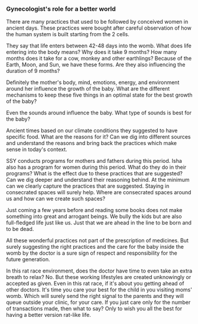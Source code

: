 ### Gynecologist's role for a better world

There are many practices that used to be followed by conceived women in ancient days. These practices were bought after careful observation of how the human system is built starting from the 2 cells.  
  
They say that life enters between 42-48 days into the womb. What does life entering into the body means? Why does it take 9 months? How many months does it take for a cow, monkey and other earthlings? Because of the Earth, Moon, and Sun, we have these forms. Are they also influencing the duration of 9 months?  
  
Definitely the mother's body, mind, emotions, energy, and environment around her influence the growth of the baby. What are the different mechanisms to keep these five things in an optimal state for the best growth of the baby?  
  
Even the sounds around influence the baby. What type of sounds is best for the baby?  
  
Ancient times based on our climate conditions they suggested to have specific food. What are the reasons for it? Can we dig into different sources and understand the reasons and bring back the practices which make sense in today's context.  
  
SSY conducts programs for mothers and fathers during this period. Isha also has a program for women during this period. What do they do in their programs? What is the effect due to these practices that are suggested? Can we dig deeper and understand their reasoning behind. At the minimum can we clearly capture the practices that are suggested. Staying in consecrated spaces will surely help. Where are consecrated spaces around us and how can we create such spaces?   
  
Just coming a few years before and reading some books does not make something into great and arrogant beings. We bully the kids but are also full-fledged life just like us. Just that we are ahead in the line to be born and to be dead.   
  
All these wonderful practices not part of the prescription of medicines. But surely suggesting the right practices and the care for the baby inside the womb by the doctor is a sure sign of respect and responsibility for the future generation.  
  
In this rat race environment, does the doctor have time to even take an extra breath to relax? No. But these working lifestyles are created unknowingly or accepted as given. Even in this rat race, if it's about you getting ahead of other doctors. It's time you care your best for the child in you visiting moms' womb. Which will surely send the right signal to the parents and they will queue outside your clinic, for your care. If you just care only for the number of transactions made, then what to say? Only to wish you all the best for having a better version rat-like life.  
